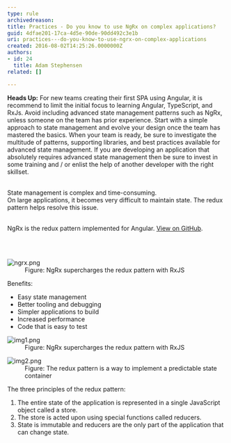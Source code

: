 ```yaml
---
type: rule
archivedreason: 
title: Practices - Do you know to use NgRx on complex applications?
guid: 4dfae201-17ca-4d5e-90de-90dd492c3e1b
uri: practices---do-you-know-to-use-ngrx-on-complex-applications
created: 2016-08-02T14:25:26.0000000Z
authors:
- id: 24
  title: Adam Stephensen
related: []

---
```



<div><p class="ssw15-rteElement-InfoBox">
      <b>​Heads Up​&#58;</b> For new teams creating their first SPA using Angular, it is recommend to limit the initial focus to learning Angular, TypeScript, and RxJs. Avoid including advanced state management patterns such as NgRx, unless someone on the team has prior experience. Start with a simple approach to state management and evolve your design once the team has mastered the basics. When your team is ready, be sure to investigate the multitude of patterns, supporting libraries, and best practices available for advanced state management. If you are developing an application that absolutely requires advanced state management then be sure to invest in some training and / or enlist the help of another developer with the right skillset.</p>
   <br>​​State management is complex and time-consuming.</div><div>On large applications, it becomes very difficult to maintain state. The redux pattern helps resolve this issue.<br>​​<br> 
   <p>NgRx&#160;is the redux pattern implemented for Angular. 
      <a href="https&#58;//github.com/ngrx" target="_blank">View on GitHub</a>. 
      <br></p></div>
<br><excerpt class='endintro'></excerpt><br>
<dl class="image"><dt> <img src="/PublishingImages/ngrx.png" alt="ngrx.png" data-pin-nopin="true" /> </dt><dd>Figure&#58; NgRx supercharges the redux pattern with RxJS <br></dd><dd></dd></dl><p>Benefits&#58;</p><ul><li>Easy state management</li><li>Better tooling and debugging</li><li>Simpler applications to build</li><li>Increased performance<br></li><li>Code that is easy to test<br></li></ul><dl class="image"><dt> <img src="/PublishingImages/img1.png" alt="img1.png" /> </dt><dd>Figure&#58; NgR​x supercharges the redux pattern with RxJS <br></dd></dl><dl class="image"><dt><img src="/PublishingImages/img2.png" alt="img2.png" /></dt><dd>Figure&#58; The redux pattern is a way to implement a predictable state container</dd></dl><p>The three principles of the redux pattern&#58;</p><ol><li>The entire state of the application is represented in a single JavaScript object called a store.</li><li>The store is acted upon using special functions called reducers.&#160;</li><li>State is immutable and reducers are the only part of the application that can change state.</li></ol>
​<br>



